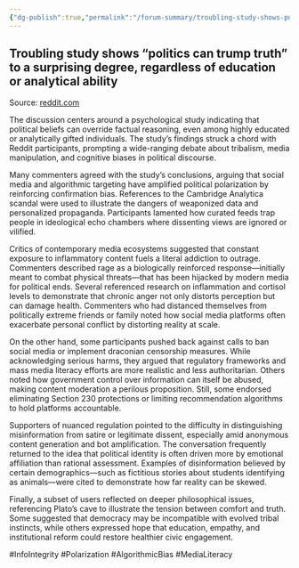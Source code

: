 ```yaml
---
{"dg-publish":true,"permalink":"/forum-summary/troubling-study-shows-politics-can-trump-truth-to-a-surprising-degree-regardless-of-education-or-analytical-ability/","title":"Troubling study shows “politics can trump truth” to a surprising degree, regardless of education or analytical ability","tags":["article","summary"],"created":"2025-07-06T09:37:54.927+07:00","updated":"2025-08-06T06:46:45.435+07:00"}
---
```



## Troubling study shows “politics can trump truth” to a surprising degree, regardless of education or analytical ability  

Source: [reddit.com](https://old.reddit.com/r/science/comments/1gr48k0/troubling_study_shows_politics_can_trump_truth_to/)

The discussion centers around a psychological study indicating that political beliefs can override factual reasoning, even among highly educated or analytically gifted individuals. The study’s findings struck a chord with Reddit participants, prompting a wide-ranging debate about tribalism, media manipulation, and cognitive biases in political discourse.

Many commenters agreed with the study’s conclusions, arguing that social media and algorithmic targeting have amplified political polarization by reinforcing confirmation bias. References to the Cambridge Analytica scandal were used to illustrate the dangers of weaponized data and personalized propaganda. Participants lamented how curated feeds trap people in ideological echo chambers where dissenting views are ignored or vilified.

Critics of contemporary media ecosystems suggested that constant exposure to inflammatory content fuels a literal addiction to outrage. Commenters described rage as a biologically reinforced response—initially meant to combat physical threats—that has been hijacked by modern media for political ends. Several referenced research on inflammation and cortisol levels to demonstrate that chronic anger not only distorts perception but can damage health. Commenters who had distanced themselves from politically extreme friends or family noted how social media platforms often exacerbate personal conflict by distorting reality at scale.

On the other hand, some participants pushed back against calls to ban social media or implement draconian censorship measures. While acknowledging serious harms, they argued that regulatory frameworks and mass media literacy efforts are more realistic and less authoritarian. Others noted how government control over information can itself be abused, making content moderation a perilous proposition. Still, some endorsed eliminating Section 230 protections or limiting recommendation algorithms to hold platforms accountable.

Supporters of nuanced regulation pointed to the difficulty in distinguishing misinformation from satire or legitimate dissent, especially amid anonymous content generation and bot amplification. The conversation frequently returned to the idea that political identity is often driven more by emotional affiliation than rational assessment. Examples of disinformation believed by certain demographics—such as fictitious stories about students identifying as animals—were cited to demonstrate how far reality can be skewed.

Finally, a subset of users reflected on deeper philosophical issues, referencing Plato’s cave to illustrate the tension between comfort and truth. Some suggested that democracy may be incompatible with evolved tribal instincts, while others expressed hope that education, empathy, and institutional reform could restore healthier civic engagement.

#InfoIntegrity #Polarization #AlgorithmicBias #MediaLiteracy
